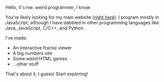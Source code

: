 Hello, it's me: weird programmer, I know.

You're likely looking for my main website ([right here](https://plasma4.github.io/my-site/)). I program mostly in JavaScript, although I have dabbled in other programming languages like Java, JavaScript, C/C++, and Python.

I've made:
* An interactive fractal viewer
* A big numbers site
* Some weird HTML games
* ...other stuff

That's about it, I guess! Start exploring!
